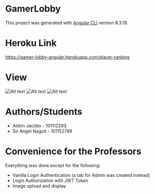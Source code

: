 # GamerLobby

This project was generated with [Angular CLI](https://github.com/angular/angular-cli) version 8.3.19.

# Heroku Link
https://gamer-lobby-angular.herokuapp.com/player-ranking

# View
![Alt text](/images/GamerLobby.PNG?raw=true)
![Alt text](/images/GamerLobby1.PNG?raw=true)
![Alt text](/images/GamerLobby2.PNG?raw=true)

# Authors/Students
- Aldrin Jacildo - 101112293
- Sir Angel Naguit - 101152749

# Convenience for the Professors
Everything was done except for the following:
- Vanilla Login Authentication (a tab for Admin was created instead)
- Login Authorization with JWT Token
- Image upload and display

